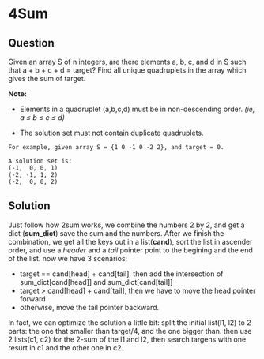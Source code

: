 # 4Sum

## Question

Given an array S of n integers, are there elements a, b, c, and d in S such that a + b + c + d = target? Find all unique quadruplets in the array which gives the sum of target.

__Note:__


* Elements in a quadruplet (a,b,c,d) must be in non-descending order. _(ie, a ≤ b ≤ c ≤ d)_


* The solution set must not contain duplicate quadruplets.

```
For example, given array S = {1 0 -1 0 -2 2}, and target = 0.

A solution set is:
(-1,  0, 0, 1)
(-2, -1, 1, 2)
(-2,  0, 0, 2)
```


## Solution

Just follow how 2sum works, we combine the numbers 2 by 2, and get a dict (__sum_dict__) save the sum and the numbers. After we finish the combination, we get all the keys out in a list(__cand__), sort the list in ascender order, and use a _header_ and a _tail_ pointer point to the begining and the end of the list. now we have 3 scenarios:

* target == cand[head] + cand[tail], then add the intersection of sum_dict[cand[head]] and sum_dict[cand[tail]]
* target > cand[head] + cand[tail], then we have to move the head pointer forward
* otherwise, move the tail pointer backward.

In fact, we can optimize the solution a little bit: split the initial list(l1, l2) to 2 parts: the one that smaller than target/4, and the one bigger than. then use 2 lists(c1, c2) for the 2-sum of the l1 and l2, then search targens with one resurt in c1 and the other one in c2.
